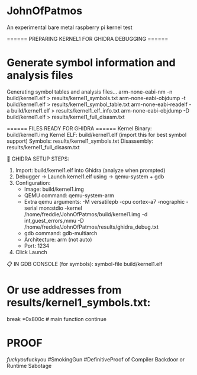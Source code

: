 # JohnOfPatmos
An experimental bare metal raspberry pi kernel test


====== PREPARING KERNEL1 FOR GHIDRA DEBUGGING ======
# Generate symbol information and analysis files
Generating symbol tables and analysis files...
arm-none-eabi-nm -n build/kernel1.elf > results/kernel1_symbols.txt
arm-none-eabi-objdump -t build/kernel1.elf > results/kernel1_symbol_table.txt
arm-none-eabi-readelf -a build/kernel1.elf > results/kernel1_elf_info.txt
arm-none-eabi-objdump -D build/kernel1.elf > results/kernel1_full_disasm.txt

====== FILES READY FOR GHIDRA ======
  Kernel Binary: build/kernel1.img
  Kernel ELF:    build/kernel1.elf (import this for best symbol support)
  Symbols:       results/kernel1_symbols.txt
  Disassembly:   results/kernel1_full_disasm.txt

🔧 GHIDRA SETUP STEPS:
  1. Import: build/kernel1.elf into Ghidra (analyze when prompted)
  2. Debugger → Launch kernel1.elf using → qemu-system + gdb
  3. Configuration:
     - Image: build/kernel1.img
     - QEMU command: qemu-system-arm
     - Extra qemu arguments: -M versatilepb -cpu cortex-a7 -nographic -serial mon:stdio -kernel /home/freddie/JohnOfPatmos/build/kernel1.img -d int,guest_errors,mmu -D /home/freddie/JohnOfPatmos/results/ghidra_debug.txt
     - gdb command: gdb-multiarch
     - Architecture: arm (not auto)
     - Port: 1234
  4. Click Launch

📋 IN GDB CONSOLE (for symbols):
  symbol-file build/kernel1.elf
  # Or use addresses from results/kernel1_symbols.txt:
  break *0x800c    # main function
  continue


# PROOF
  $fuckyou$fuckyou #SmokingGun #DefinitiveProof of Compiler Backdoor or Runtime Sabotage

